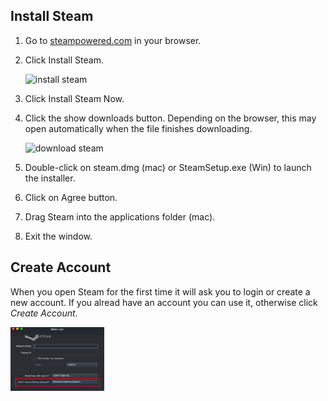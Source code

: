 ## Install Steam

1. Go to <a href="http://steampowered.com" target="_blank">steampowered.com</a> in your browser.
2. Click Install Steam.

    ![install steam](https://www.imore.com/sites/imore.com/files/styles/xlarge/public/field/image/2017/02/install-steam-mac-screens-01.jpeg?itok=SemxWYi8)

3. Click Install Steam Now.
4. Click the show downloads button. Depending on the browser, this may open automatically when the file finishes downloading. 

    ![download steam](https://www.imore.com/sites/imore.com/files/styles/xlarge/public/field/image/2017/02/install-steam-mac-screens-02.jpeg?itok=MtM_-I6M)

5. Double-click on steam.dmg (mac) or SteamSetup.exe (Win) to launch the installer.
6. Click on Agree button.
7. Drag Steam into the applications folder (mac).
8. Exit the window.

## Create Account

When you open Steam for the first time it will ask you to login or create a new account. If you alread have an account you can use it, otherwise click *Create Account*.

<img src="../assets/images/SteamCreateAccount.png" alt="create account" width="150"/>

